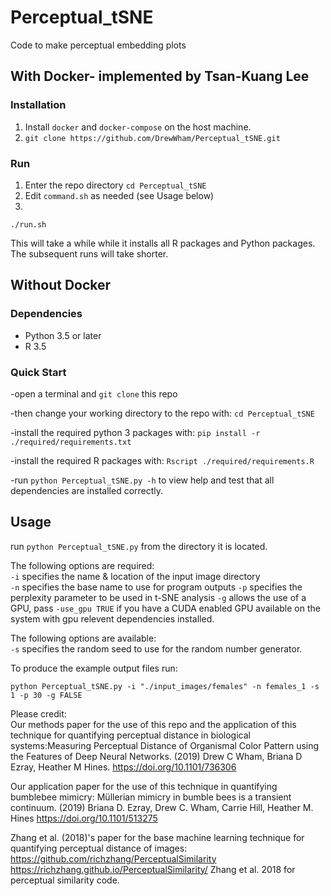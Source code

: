 # Perceptual_tSNE

Code to make perceptual embedding plots

## With Docker- implemented by Tsan-Kuang Lee
### Installation
1. Install `docker` and `docker-compose` on the host machine.
2. `git clone https://github.com/DrewWham/Perceptual_tSNE.git`
### Run
1. Enter the repo directory `cd Perceptual_tSNE`
2. Edit `command.sh` as needed (see Usage below)
3. 
```
./run.sh
```
This will take a while while it installs all R packages and Python packages. The subsequent runs will take shorter.

## Without Docker

### Dependencies
* Python 3.5 or later
* R 3.5 

### Quick Start

 -open a terminal and `git clone` this repo  

 -then change your working directory to the repo with: `cd Perceptual_tSNE`  

 -install the required python 3 packages with: `pip install -r ./required/requirements.txt`  

 -install the required R packages with: `Rscript ./required/requirements.R`  

 -run `python Perceptual_tSNE.py -h` to view help and test that all dependencies are installed correctly.

## Usage

 run `python Perceptual_tSNE.py` from the directory it is located.

The following options are required:  
`-i` specifies the name & location of the input image directory  
`-n` specifies the base name to use for program outputs
`-p` specifies the perplexity parameter to be used in t-SNE analysis
`-g` allows the use of a GPU, pass `-use_gpu TRUE` if you have a CUDA enabled GPU available on the system with gpu relevent dependencies installed.

The following options are available:  
`-s` specifies the random seed to use for the random number generator.    

To produce the example output files run:  

`python Perceptual_tSNE.py -i "./input_images/females" -n females_1 -s 1 -p 30 -g FALSE`



Please credit:  
Our methods paper for the use of this repo and the application of this technique for quantifying perceptual distance in biological systems:Measuring Perceptual Distance of Organismal Color Pattern using the Features of Deep Neural Networks. (2019) Drew C Wham, Briana D Ezray, Heather M Hines. https://doi.org/10.1101/736306

Our application paper for the use of this technique in quantifying bumblebee mimicry: Müllerian mimicry in bumble bees is a transient continuum. (2019) Briana D. Ezray, Drew C. Wham, Carrie Hill, Heather M. Hines https://doi.org/10.1101/513275

Zhang et al. (2018)'s paper for the base machine learning technique for quantifying perceptual distance of images:
https://github.com/richzhang/PerceptualSimilarity https://richzhang.github.io/PerceptualSimilarity/ Zhang et al. 2018 for perceptual similarity code.
